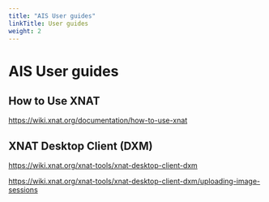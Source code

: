 ```yaml
---
title: "AIS User guides"
linkTitle: User guides
weight: 2
---
```


# AIS User guides

## How to Use XNAT

<https://wiki.xnat.org/documentation/how-to-use-xnat>

## XNAT Desktop Client (DXM)

<https://wiki.xnat.org/xnat-tools/xnat-desktop-client-dxm>

<https://wiki.xnat.org/xnat-tools/xnat-desktop-client-dxm/uploading-image-sessions>
